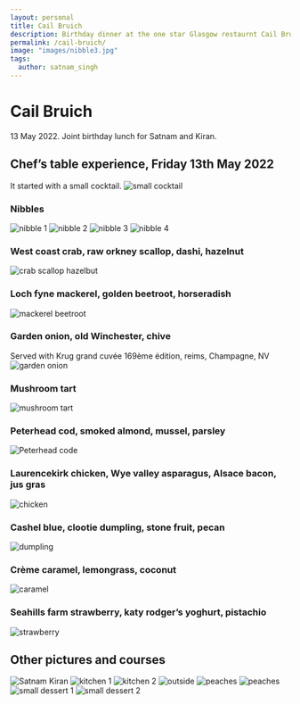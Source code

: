 ```yaml
---
layout: personal
title: Cail Bruich
description: Birthday dinner at the one star Glasgow restaurnt Cail Bruich.
permalink: /cail-bruich/
image: "images/nibble3.jpg"
tags:
  author: satnam_singh
---
```

# Cail Bruich
13 May 2022. Joint birthday lunch for Satnam and Kiran.

## Chef’s table experience, Friday 13th May 2022

It started with a small cocktail.
![small cocktail](/images/large-cocktail.jpg)

### Nibbles
![nibble 1](/images/cb-nibble1.jpg)
![nibble 2](/images/cb-nibble2.jpg)
![nibble 3](/images/cb-nibble3.jpg)
![nibble 4](/images/cb-nibble4.jpg)

### West coast crab, raw orkney scallop, dashi, hazelnut
![crab scallop hazelbut](/images/crab-scallop-hazelnut.jpg)

### Loch fyne mackerel, golden beetroot, horseradish
![mackerel beetroot](/images/mackerel-beetroot.jpg)

### Garden onion, old Winchester, chive
Served with Krug grand cuvée 169ème édition, reims, Champagne, NV
![garden onion](/images/garden-onion.jpg)

### Mushroom tart
![mushroom tart](/images/cb-mushroom-tart.jpg)

### Peterhead cod, smoked almond, mussel, parsley
![Peterhead code](/images/peterhead-cod.jpg)

### Laurencekirk chicken, Wye valley asparagus, Alsace bacon, jus gras
![chicken](/images/cb-chicken.jpg)

### Cashel blue, clootie dumpling, stone fruit, pecan
![dumpling](/images/clootie-dumpling.jpg)

### Crème caramel, lemongrass, coconut
![caramel](/images/cb-caramel.jpg)

### Seahills farm strawberry, katy rodger’s yoghurt, pistachio
![strawberry](/images/cb-strawberry.jpg)

## Other pictures and courses

![Satnam Kiran](/images/cb-satnam-kiran.jpg)
![kitchen 1](/images/cb-kitchen1.jpg)
![kitchen 2](/images/cb-kitchen2.jpg)
![outside](/images/cb-outside.jpg)
![peaches](/images/cb-bread.jpg)
![peaches](/images/cb-peaches.jpg)
![small dessert 1](/images/cb-dessert1.jpg)
![small dessert 2](/images/cb-dessert2.jpg)